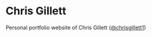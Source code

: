 Chris Gillett
============

Personal portfolio website of Chris Gillett ([@chrisgillett1](https://twitter.com/chrisgillett1))
